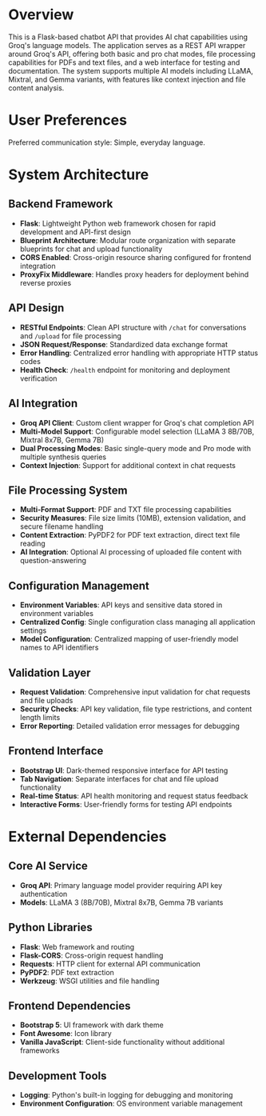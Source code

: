 # Overview

This is a Flask-based chatbot API that provides AI chat capabilities using Groq's language models. The application serves as a REST API wrapper around Groq's API, offering both basic and pro chat modes, file processing capabilities for PDFs and text files, and a web interface for testing and documentation. The system supports multiple AI models including LLaMA, Mixtral, and Gemma variants, with features like context injection and file content analysis.

# User Preferences

Preferred communication style: Simple, everyday language.

# System Architecture

## Backend Framework
- **Flask**: Lightweight Python web framework chosen for rapid development and API-first design
- **Blueprint Architecture**: Modular route organization with separate blueprints for chat and upload functionality
- **CORS Enabled**: Cross-origin resource sharing configured for frontend integration
- **ProxyFix Middleware**: Handles proxy headers for deployment behind reverse proxies

## API Design
- **RESTful Endpoints**: Clean API structure with `/chat` for conversations and `/upload` for file processing
- **JSON Request/Response**: Standardized data exchange format
- **Error Handling**: Centralized error handling with appropriate HTTP status codes
- **Health Check**: `/health` endpoint for monitoring and deployment verification

## AI Integration
- **Groq API Client**: Custom client wrapper for Groq's chat completion API
- **Multi-Model Support**: Configurable model selection (LLaMA 3 8B/70B, Mixtral 8x7B, Gemma 7B)
- **Dual Processing Modes**: Basic single-query mode and Pro mode with multiple synthesis queries
- **Context Injection**: Support for additional context in chat requests

## File Processing System
- **Multi-Format Support**: PDF and TXT file processing capabilities
- **Security Measures**: File size limits (10MB), extension validation, and secure filename handling
- **Content Extraction**: PyPDF2 for PDF text extraction, direct text file reading
- **AI Integration**: Optional AI processing of uploaded file content with question-answering

## Configuration Management
- **Environment Variables**: API keys and sensitive data stored in environment variables
- **Centralized Config**: Single configuration class managing all application settings
- **Model Configuration**: Centralized mapping of user-friendly model names to API identifiers

## Validation Layer
- **Request Validation**: Comprehensive input validation for chat requests and file uploads
- **Security Checks**: API key validation, file type restrictions, and content length limits
- **Error Reporting**: Detailed validation error messages for debugging

## Frontend Interface
- **Bootstrap UI**: Dark-themed responsive interface for API testing
- **Tab Navigation**: Separate interfaces for chat and file upload functionality
- **Real-time Status**: API health monitoring and request status feedback
- **Interactive Forms**: User-friendly forms for testing API endpoints

# External Dependencies

## Core AI Service
- **Groq API**: Primary language model provider requiring API key authentication
- **Models**: LLaMA 3 (8B/70B), Mixtral 8x7B, Gemma 7B variants

## Python Libraries
- **Flask**: Web framework and routing
- **Flask-CORS**: Cross-origin request handling
- **Requests**: HTTP client for external API communication
- **PyPDF2**: PDF text extraction
- **Werkzeug**: WSGI utilities and file handling

## Frontend Dependencies
- **Bootstrap 5**: UI framework with dark theme
- **Font Awesome**: Icon library
- **Vanilla JavaScript**: Client-side functionality without additional frameworks

## Development Tools
- **Logging**: Python's built-in logging for debugging and monitoring
- **Environment Configuration**: OS environment variable management